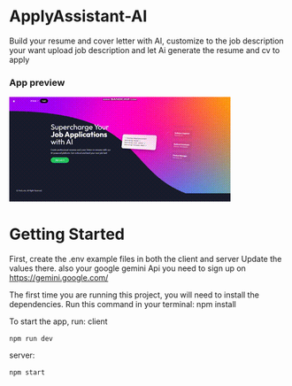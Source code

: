 # ApplyAssistant-AI
Build your resume and cover letter with AI, customize to the job description your want
upload job description and let Ai generate the resume and cv to apply 

### App preview
![](https://github.com/fredcodee/ApplyAssistant-AI/blob/main/preview.gif)


# Getting Started
First, create the .env example files in both the client and server  Update the values there. 
also your google gemini Api you need to sign up on https://gemini.google.com/

The first time you are running this project, you will need to install the dependencies. Run this command in your terminal:
npm install

To start the app, run:
client
```
npm run dev
```

server:
```
npm start
```
